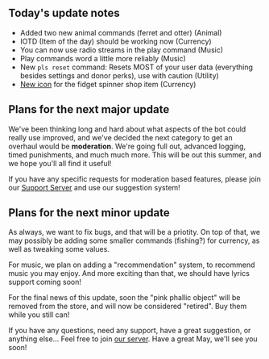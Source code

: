 ## Today's update notes

- Added two new animal commands (ferret and otter) (Animal)
- IOTD (Item of the day) should be working now (Currency)
- You can now use radio streams in the play command (Music)
- Play commands word a little more reliably (Music)
- New `pls reset` command: Resets MOST of your user data (everything besides settings and donor perks), use with caution (Utility)
- [New icon](https://cdn.discordapp.com/attachments/488269552283549706/573149358338605066/order_19_-_04_-_26.png) for the fidget spinner shop item (Currency)

## Plans for the next major update
We've been thinking long and hard about what aspects of the bot could really use improved, and we've decided the next category to get an overhaul would be **moderation**.
We're going full out, advanced logging, timed punishments, and much much more. This will be out this summer, and we hope you'll all find it useful!

If you have any specific requests for moderation based features, please join our [Support Server](https://discord.gg/Wejhbd4) and use our suggestion system!

## Plans for the next minor update
As always, we want to fix bugs, and that will be a priotity.
On top of that, we may possibly be adding some smaller commands (fishing?) for currency, as well as tweaking some values.

For music, we plan on adding a "recommendation" system, to recommend music you may enjoy. And more exciting than that, we should have lyrics support coming soon!

For the final news of this update, soon the "pink phallic object" will be removed from the store, and will now be considered "retired". Buy them while you still can!

If you have any questions, need any support, have a great suggestion, or anything else... Feel free to join [our server](https://discord.gg/Wejhbd4). Have a great May, we'll see you soon!
